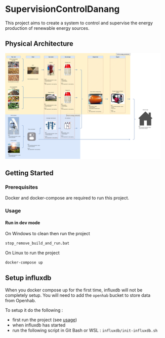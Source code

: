 # SupervisionControlDanang

This project aims to create a system to control and supervise the energy production of renewable energy sources.

## Physical Architecture

![Physical Architecture](./documentation/HRES%20schema.png)

## Getting Started

### Prerequisites

Docker and docker-compose are required to run this project.

### Usage

#### Run in dev mode

On Windows to clean then run the project

```bash
stop_remove_build_and_run.bat
```

On Linux to run the project

```bash
docker-compose up
```
## Setup influxdb
When you docker compose up for the first time, influxdb will not be completely setup. You will need to add the `openhab` bucket to store data from Openhab. 

To setup it do the following : 

- first run the project (see [usage](#usage))
- when influxdb has started
- run the following script in Git Bash or WSL : `influxdb/init-influxdb.sh`